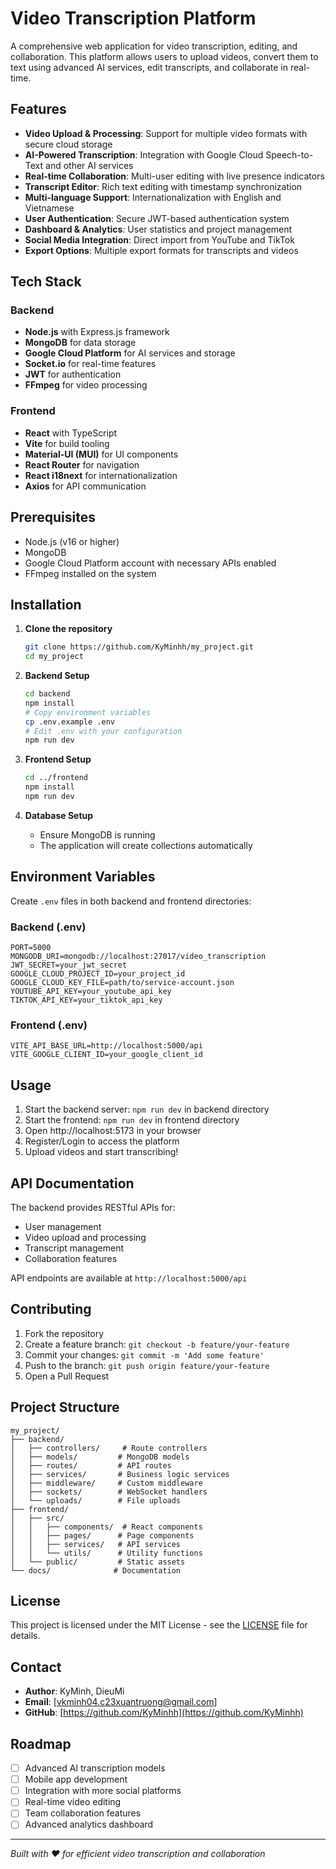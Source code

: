 # Video Transcription Platform

A comprehensive web application for video transcription, editing, and collaboration. This platform allows users to upload videos, convert them to text using advanced AI services, edit transcripts, and collaborate in real-time.

## Features

- **Video Upload & Processing**: Support for multiple video formats with secure cloud storage
- **AI-Powered Transcription**: Integration with Google Cloud Speech-to-Text and other AI services
- **Real-time Collaboration**: Multi-user editing with live presence indicators
- **Transcript Editor**: Rich text editing with timestamp synchronization
- **Multi-language Support**: Internationalization with English and Vietnamese
- **User Authentication**: Secure JWT-based authentication system
- **Dashboard & Analytics**: User statistics and project management
- **Social Media Integration**: Direct import from YouTube and TikTok
- **Export Options**: Multiple export formats for transcripts and videos

## Tech Stack

### Backend
- **Node.js** with Express.js framework
- **MongoDB** for data storage
- **Google Cloud Platform** for AI services and storage
- **Socket.io** for real-time features
- **JWT** for authentication
- **FFmpeg** for video processing

### Frontend
- **React** with TypeScript
- **Vite** for build tooling
- **Material-UI (MUI)** for UI components
- **React Router** for navigation
- **React i18next** for internationalization
- **Axios** for API communication

## Prerequisites

- Node.js (v16 or higher)
- MongoDB
- Google Cloud Platform account with necessary APIs enabled
- FFmpeg installed on the system

## Installation

1. **Clone the repository**
   ```bash
   git clone https://github.com/KyMinhh/my_project.git
   cd my_project
   ```

2. **Backend Setup**
   ```bash
   cd backend
   npm install
   # Copy environment variables
   cp .env.example .env
   # Edit .env with your configuration
   npm run dev
   ```

3. **Frontend Setup**
   ```bash
   cd ../frontend
   npm install
   npm run dev
   ```

4. **Database Setup**
   - Ensure MongoDB is running
   - The application will create collections automatically

## Environment Variables

Create `.env` files in both backend and frontend directories:

### Backend (.env)
```
PORT=5000
MONGODB_URI=mongodb://localhost:27017/video_transcription
JWT_SECRET=your_jwt_secret
GOOGLE_CLOUD_PROJECT_ID=your_project_id
GOOGLE_CLOUD_KEY_FILE=path/to/service-account.json
YOUTUBE_API_KEY=your_youtube_api_key
TIKTOK_API_KEY=your_tiktok_api_key
```

### Frontend (.env)
```
VITE_API_BASE_URL=http://localhost:5000/api
VITE_GOOGLE_CLIENT_ID=your_google_client_id
```

## Usage

1. Start the backend server: `npm run dev` in backend directory
2. Start the frontend: `npm run dev` in frontend directory
3. Open http://localhost:5173 in your browser
4. Register/Login to access the platform
5. Upload videos and start transcribing!

## API Documentation

The backend provides RESTful APIs for:
- User management
- Video upload and processing
- Transcript management
- Collaboration features

API endpoints are available at `http://localhost:5000/api`

## Contributing

1. Fork the repository
2. Create a feature branch: `git checkout -b feature/your-feature`
3. Commit your changes: `git commit -m 'Add some feature'`
4. Push to the branch: `git push origin feature/your-feature`
5. Open a Pull Request

## Project Structure

```
my_project/
├── backend/
│   ├── controllers/     # Route controllers
│   ├── models/         # MongoDB models
│   ├── routes/         # API routes
│   ├── services/       # Business logic services
│   ├── middleware/     # Custom middleware
│   ├── sockets/        # WebSocket handlers
│   └── uploads/        # File uploads
├── frontend/
│   ├── src/
│   │   ├── components/  # React components
│   │   ├── pages/      # Page components
│   │   ├── services/   # API services
│   │   └── utils/      # Utility functions
│   └── public/         # Static assets
└── docs/              # Documentation
```

## License

This project is licensed under the MIT License - see the [LICENSE](LICENSE) file for details.

## Contact

- **Author**: KyMinh, DieuMi
- **Email**: [vkminh04.c23xuantruong@gmail.com]
- **GitHub**: [https://github.com/KyMinhh](https://github.com/KyMinhh)

## Roadmap

- [ ] Advanced AI transcription models
- [ ] Mobile app development
- [ ] Integration with more social platforms
- [ ] Real-time video editing
- [ ] Team collaboration features
- [ ] Advanced analytics dashboard

---

*Built with ❤️ for efficient video transcription and collaboration*